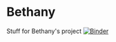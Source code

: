 # Bethany
Stuff for Bethany's project
[![Binder](https://mybinder.org/badge_logo.svg)](https://mybinder.org/v2/gh/mattatlincoln/Bethany/main?filepath=Bethany.ipynb)

